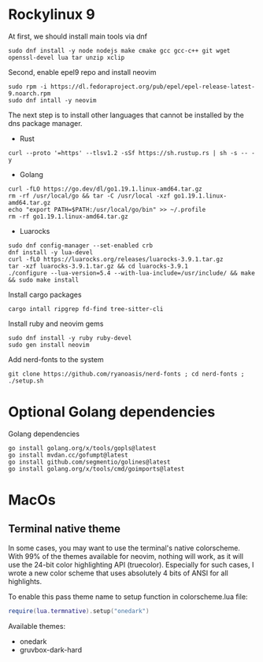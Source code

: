 # Rockylinux 9

At first, we should install main tools via dnf
```shell
sudo dnf install -y node nodejs make cmake gcc gcc-c++ git wget openssl-devel lua tar unzip xclip
```

Second, enable epel9 repo and install neovim
```shell
sudo rpm -i https://dl.fedoraproject.org/pub/epel/epel-release-latest-9.noarch.rpm
sudo dnf intall -y neovim
```

The next step is to install other languages that cannot be installed by the dns package manager.
- Rust
```shell
curl --proto '=https' --tlsv1.2 -sSf https://sh.rustup.rs | sh -s -- -y
```
- Golang
```shell
curl -fLO https://go.dev/dl/go1.19.1.linux-amd64.tar.gz
rm -rf /usr/local/go && tar -C /usr/local -xzf go1.19.1.linux-amd64.tar.gz
echo "export PATH=$PATH:/usr/local/go/bin" >> ~/.profile
rm -rf go1.19.1.linux-amd64.tar.gz
```
- Luarocks
```shell
sudo dnf config-manager --set-enabled crb
dnf install -y lua-devel
curl -fLO https://luarocks.org/releases/luarocks-3.9.1.tar.gz
tar -xzf luarocks-3.9.1.tar.gz && cd luarocks-3.9.1
./configure --lua-version=5.4 --with-lua-include=/usr/include/ && make && sudo make install
```

Install cargo packages
```shell
cargo intall ripgrep fd-find tree-sitter-cli
```

Install ruby and neovim gems
```shell
sudo dnf install -y ruby ruby-devel
sudo gen install neovim
```

Add nerd-fonts to the system
```shell
git clone https://github.com/ryanoasis/nerd-fonts ; cd nerd-fonts ; ./setup.sh
```

# Optional Golang dependencies

Golang dependencies
```shell
go install golang.org/x/tools/gopls@latest
go install mvdan.cc/gofumpt@latest
go install github.com/segmentio/golines@latest
go install golang.org/x/tools/cmd/goimports@latest
```

# MacOs

## Terminal native theme

In some cases, you may want to use the terminal's native colorscheme. With 99% 
of the themes available for neovim, nothing will work, as it will use the 
24-bit color highlighting API (truecolor). Especially for such cases, I wrote 
a new color scheme that uses absolutely 4 bits of ANSI for all highlights.

To enable this pass theme name to setup function in colorscheme.lua file:
```lua
require(lua.termnative).setup("onedark")
```

Available themes:
- onedark
- gruvbox-dark-hard